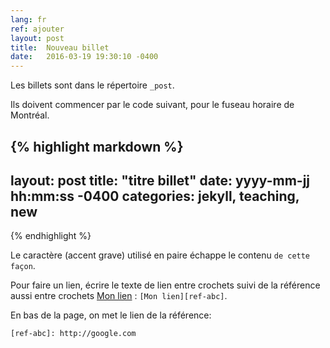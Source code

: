```yaml
---
lang: fr
ref: ajouter
layout: post
title:  Nouveau billet
date:   2016-03-19 19:30:10 -0400
---
```

Les billets sont dans le répertoire `_post`.

Ils doivent commencer par le code suivant, pour le fuseau horaire de Montréal.

{% highlight markdown %}
---
layout: post
title:  "titre billet"
date:    yyyy-mm-jj hh:mm:ss -0400
categories: jekyll, teaching, new
---
{% endhighlight %}

Le caractère (accent grave) utilisé en paire échappe le contenu `de cette façon`.

Pour faire un lien, écrire le texte de lien entre crochets suivi de la référence aussi entre crochets [Mon lien][ref-abc] : `[Mon lien][ref-abc]`.

En bas de la page, on met le lien de la référence:

`[ref-abc]: http://google.com`

[ref-abc]: http://google.com
